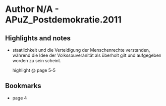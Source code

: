 # Author N/A - APuZ_Postdemokratie.2011

## Highlights and notes

- staatlichkeit und die Verteidigung der Menschenrechte verstanden, während die Idee der Volkssouveränität als überholt gilt und aufgegeben worden zu sein scheint.

  highlight @ page 5-5

## Bookmarks

- page 4
